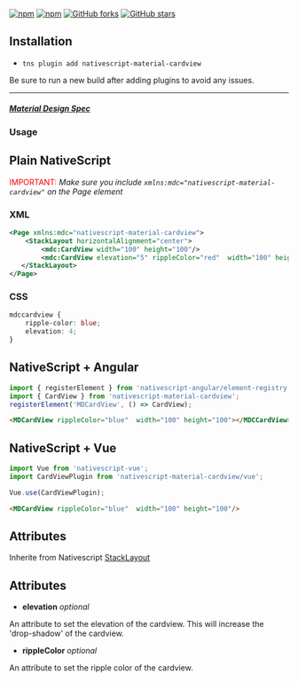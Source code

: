 [![npm](https://img.shields.io/npm/v/nativescript-material-cardview.svg)](https://www.npmjs.com/package/nativescript-material-cardview)
[![npm](https://img.shields.io/npm/dt/nativescript-material-cardview.svg?label=npm%20downloads)](https://www.npmjs.com/package/nativescript-material-cardview)
[![GitHub forks](https://img.shields.io/github/forks/Akylas/nativescript-material-components.svg)](https://github.com/Akylas/nativescript-material-components/network)
[![GitHub stars](https://img.shields.io/github/stars/Akylas/nativescript-material-components.svg)](https://github.com/Akylas/nativescript-material-components/stargazers)

## Installation

* `tns plugin add nativescript-material-cardview`

Be sure to run a new build after adding plugins to avoid any issues.

---

##### [Material Design Spec](https://material.io/design/components/cardviews.html)

### Usage


## Plain NativeScript

<span style="color:red">IMPORTANT: </span>_Make sure you include `xmlns:mdc="nativescript-material-cardview"` on the Page element_

### XML

```XML
<Page xmlns:mdc="nativescript-material-cardview">
    <StackLayout horizontalAlignment="center">
        <mdc:CardView width="100" height="100"/>
        <mdc:CardView elevation="5" rippleColor="red"  width="100" height="100"/>
   </StackLayout>
</Page>
```

### CSS

```CSS
mdccardview {
    ripple-color: blue;
    elevation: 4;
}
```

## NativeScript + Angular

```typescript
import { registerElement } from 'nativescript-angular/element-registry';
import { CardView } from 'nativescript-material-cardview';
registerElement('MDCardView', () => CardView);
```

```html
<MDCardView rippleColor="blue"  width="100" height="100"></MDCCardView>
```

## NativeScript + Vue

```javascript
import Vue from 'nativescript-vue';
import CardViewPlugin from 'nativescript-material-cardview/vue';

Vue.use(CardViewPlugin);
```

```html
<MDCardView rippleColor="blue"  width="100" height="100"/>
```

## Attributes

Inherite from Nativescript [StackLayout](https://docs.nativescript.org/ui/layouts/layout-containers#stacklayout-properties)

## Attributes

* **elevation** _optional_

An attribute to set the elevation of the cardview. This will increase the 'drop-shadow' of the cardview.

* **rippleColor** _optional_

An attribute to set the ripple color of the cardview.
